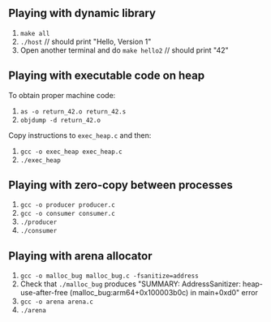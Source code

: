 ## Playing with dynamic library

1. `make all`
2. `./host` // should print "Hello, Version 1"
3. Open another terminal and do `make hello2` // should print "42"

## Playing with executable code on heap

To obtain proper machine code: 

1. `as -o return_42.o return_42.s`
2. `objdump -d return_42.o`

Copy instructions to `exec_heap.c` and then:

1. `gcc -o exec_heap exec_heap.c`
2. `./exec_heap`

## Playing with zero-copy between processes

1. `gcc -o producer producer.c`
2. `gcc -o consumer consumer.c`
3. `./producer`
4. `./consumer`

## Playing with arena allocator

1. `gcc -o malloc_bug malloc_bug.c -fsanitize=address`
2. Check that `./malloc_bug` produces "SUMMARY: AddressSanitizer: heap-use-after-free (malloc_bug:arm64+0x100003b0c) in main+0xd0" error
3. `gcc -o arena arena.c`
4. `./arena`
